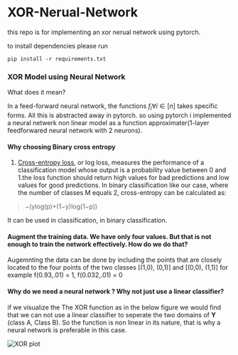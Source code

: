 # XOR-Nerual-Network
this repo is for implementing an xor nerual network using pytorch.


to install dependencies please run 
```
pip install -r requirements.txt
```


### XOR Model using Neural Network
What does it mean?

In a feed-forward neural network, the functions $f_i \forall i \in [n]$ takes specific forms. All this is abstracted away in pytorch. so using pytorch i implemented a neural netwerk non linear model as a function approximater(1-layer feedforwared neural network with 2 neurons). 
  
  #### Why choosing Binary cross entropy
1. [Cross-entropy loss](https://ml-cheatsheet.readthedocs.io/en/latest/loss_functions.html), or log loss, measures the performance of a classification model whose output is a probability value between 0 and 1.the loss function should return high values for bad predictions and low values for good predictions. In binary classification like our case, where the number of classes M equals 2, cross-entropy can be calculated as:
> −(ylog(p)+(1−y)log(1−p))

 It can be used in classification, in binary classification.
####  Augment the training data. We have only four values. But that is not enough to train the network effectively. How do we do that?

Augemnting the data can be done by including the points that are closely located to the four points of the two classes [(1,0), (0,1)] and [(0,0), (1,1)] 
for example f(0.93,.01) = 1, f(0.032,.01) = 0

#### Why do we need a neural network ? Why not just use a linear classifier?
if we visualize the The XOR function as in the below figure we would find that we can not use a linear classifier to seperate the two domains of **Y** (class A, Class B). So the function is non linear in its nature, that is why a neural network is preferable in this case.

![XOR plot](http://lab.fs.uni-lj.si/lasin/wp/IMIT_files/neural/nn04_mlp_xor/nn04_mlp_xor_04.png)
